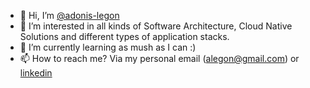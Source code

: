 - 👋 Hi, I’m [@adonis-legon](https://www.linkedin.com/in/adonislegon/)
- 👀 I’m interested in all kinds of Software Architecture, Cloud Native Solutions and different types of application stacks.
- 🌱 I’m currently learning as mush as I can :)
- 📫 How to reach me? Via my personal email (alegon@gmail.com) or [linkedin](https://www.linkedin.com/in/adonislegon/)

<!---
adonis-legon/adonis-legon is a ✨ special ✨ repository because its `README.md` (this file) appears on your GitHub profile.
You can click the Preview link to take a look at your changes.
--->
